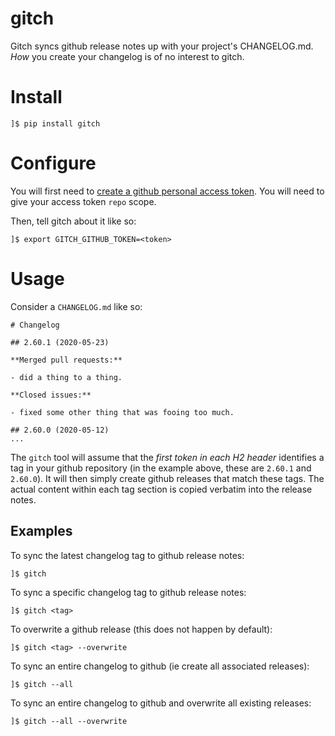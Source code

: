 # gitch

Gitch syncs github release notes up with your project's CHANGELOG.md. _How_ you
create your changelog is of no interest to gitch.

# Install

```
]$ pip install gitch
```

# Configure

You will first need to [create a github personal access token](https://help.github.com/en/github/authenticating-to-github/creating-a-personal-access-token-for-the-command-line).
You will need to give your access token `repo` scope.

Then, tell gitch about it like so:

```
]$ export GITCH_GITHUB_TOKEN=<token>
```

# Usage

Consider a `CHANGELOG.md` like so:

```
# Changelog

## 2.60.1 (2020-05-23)

**Merged pull requests:**

- did a thing to a thing.

**Closed issues:**

- fixed some other thing that was fooing too much.

## 2.60.0 (2020-05-12)
...
```

The `gitch` tool will assume that the _first token in each H2 header_ identifies
a tag in your github repository (in the example above, these are `2.60.1` and
`2.60.0`). It will then simply create github releases that match these tags. The
actual content within each tag section is copied verbatim into the release notes.

## Examples

To sync the latest changelog tag to github release notes:

```
]$ gitch
```

To sync a specific changelog tag to github release notes:

```
]$ gitch <tag>
```

To overwrite a github release (this does not happen by default):

```
]$ gitch <tag> --overwrite
```

To sync an entire changelog to github (ie create all associated releases):

```
]$ gitch --all
```

To sync an entire changelog to github and overwrite all existing releases:

```
]$ gitch --all --overwrite
```
